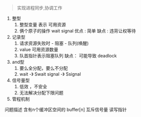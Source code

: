 > 实现进程同步,协调工作

1. 整型
    1. 整型变量 表示 可用资源
    2. 俩个原子的操作 wait signal
    优点 : 简单
    缺点 : 违背让权等待 
2. 记录型
    1. 请求资源失败时 - 阻塞 - 队列(唤醒)
    2. value 可用资源数量
    3. 队首指针表示阻塞队列
    缺点：
    可能导致 deadlock
3. and型
    1. 要么全分配，要么不分配
    2. wait -》 Swait  signal -》 Ssignal
4. 信号量型
    1. 低效 ，不安全
    2. 无法解决分配下限问题
5. 管程机制

问题描述
含有n个缓冲区空间的 buffer[n]
互斥信号量
读写指针
